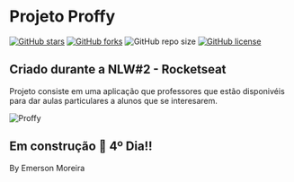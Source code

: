  # Projeto Proffy
[![GitHub stars](https://img.shields.io/github/stars/eemr3/proffy)](https://github.com/eemr3/proffy/stargazers) 
[![GitHub forks](https://img.shields.io/github/forks/eemr3/proffy?color=orange)](https://github.com/eemr3/proffy/network)
![GitHub repo size](https://img.shields.io/github/repo-size/eemr3/proffy?color=yellow)
[![GitHub license](https://img.shields.io/github/license/eemr3/proffy?color=blue)](https://github.com/eemr3/proffy/blob/master/LICENSE) 
## **Criado durante a NLW#2 - Rocketseat**

Projeto consiste em uma aplicação que professores que estão disponivéis para dar aulas particulares a alunos que se interesarem.

![Proffy](https://raw.githubusercontent.com/eemr3/imagens/master/Proffy-Web-Copy-%E2%80%93-Figma.jpg "Proffy")

## Em construção :construction: 4º Dia!!

By Emerson Moreira 
